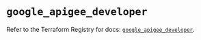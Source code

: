 # `google_apigee_developer`

Refer to the Terraform Registry for docs: [`google_apigee_developer`](https://registry.terraform.io/providers/hashicorp/google/6.37.0/docs/resources/apigee_developer).
